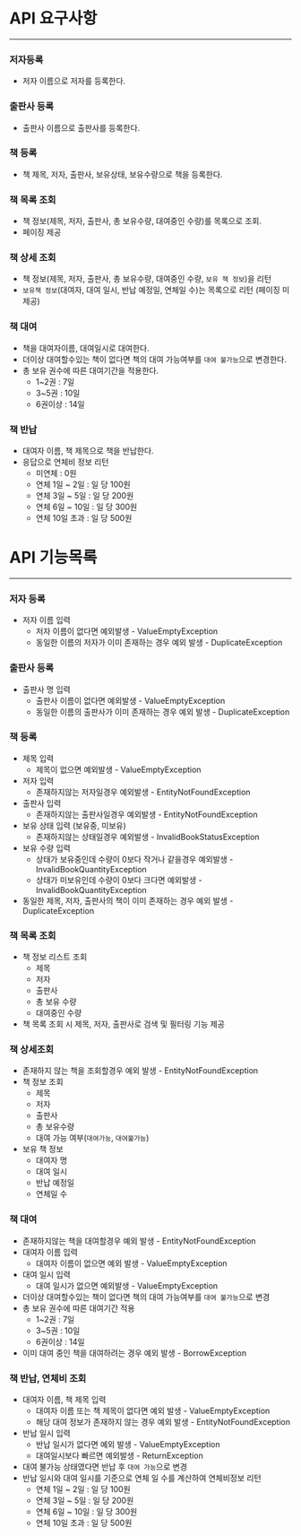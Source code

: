 # API 요구사항
- - -
### 저자등록
- 저자 이름으로 저자를 등록한다.
### 출판사 등록
- 출판사 이름으로 출판사를 등록한다.
### 책 등록
- 책 제목, 저자, 출판사, 보유상태, 보유수량으로 책을 등록한다.
### 책 목록 조회
- 책 정보(제목, 저자, 출판사, 총 보유수량, 대여중인 수량)를 목록으로 조회.
- 페이징 제공
### 책 상세 조회
- 책 정보(제목, 저자, 출판사, 총 보유수량, 대여중인 수량, `보유 책 정보`)을 리턴
- `보유책 정보`(대여자, 대여 일시, 반납 예정일, 연체일 수)는 목록으로 리턴 (페이징 미제공)
### 책 대여
- 책을 대여자이름, 대여일시로 대여한다.
- 더이상 대여할수있는 책이 없다면 책의 대여 가능여부를 `대여 불가능`으로 변경한다.
- 총 보유 권수에 따른 대여기간을 적용한다.
  - 1~2권 : 7일
  - 3~5권 : 10일
  - 6권이상 : 14일
### 책 반납
- 대여자 이름, 책 제목으로 책을 반납한다.
- 응답으로 연체비 정보 리턴
  - 미연체 : 0원
  - 연체 1일 ~ 2일 : 일 당 100원
  - 연체 3일 ~ 5일 : 일 당 200원
  - 연체 6일 ~ 10일 : 일 당 300원
  - 연체 10일 초과 : 일 당 500원

# API 기능목록
- - -
### 저자 등록
- 저자 이름 입력
    - 저자 이름이 없다면 예외발생 - ValueEmptyException
    - 동일한 이름의 저자가 이미 존재하는 경우 예외 발생 - DuplicateException
### 출판사 등록
- 출판사 명 입력
    - 출판사 이름이 없다면 예외발생 - ValueEmptyException
    - 동일한 이름의 출판사가 이미 존재하는 경우 예외 발생 - DuplicateException
### 책 등록
- 제목 입력
    - 제목이 없으면 예외발생 - ValueEmptyException
- 저자 입력
    - 존재하지않는 저자일경우 예외발생 - EntityNotFoundException
- 출판사 입력
    - 존재하지않는 출판사일경우 예외발생 - EntityNotFoundException
- 보유 상태 입력 (보유중, 미보유)
    - 존재하지않는 상태일경우 예외발생 - InvalidBookStatusException
- 보유 수량 입력
    - 상태가 보유중인데 수량이 0보다 작거나 같을경우 예외발생 - InvalidBookQuantityException
    - 상태가 미보유인데 수량이 0보다 크다면 예외발생 - InvalidBookQuantityException
- 동일한 제목, 저자, 출판사의 책이 이미 존재하는 경우 예외 발생 - DuplicateException
### 책 목록 조회
- 책 정보 리스트 조회
    - 제목
    - 저자
    - 출판사
    - 총 보유 수량
    - 대여중인 수량
- 책 목록 조회 시 제목, 저자, 출판사로 검색 및 필터링 기능 제공
### 책 상세조회
- 존재하지 않는 책을 조회할경우 예외 발생 - EntityNotFoundException
- 책 정보 조회
    - 제목
    - 저자
    - 출판사
    - 총 보유수량
    - 대여 가능 여부(`대여가능`, `대여불가능`)
- 보유 책 정보
    - 대여자 명
    - 대여 일시
    - 반납 예정일
    - 연체일 수
### 책 대여
- 존재하지않는 책을 대여할경우 예외 발생 - EntityNotFoundException
- 대여자 이름 입력
    - 대여자 이름이 없으면 예외 발생 - ValueEmptyException
- 대여 일시 입력
    - 대여 일시가 없으면 예외발생 - ValueEmptyException
- 더이상 대여할수있는 책이 없다면 책의 대여 가능여부를 `대여 불가능`으로 변경
- 총 보유 권수에 따른 대여기간 적용
  - 1~2권 : 7일
  - 3~5권 : 10일
  - 6권이상 : 14일
- 이미 대여 중인 책을 대여하려는 경우 예외 발생 - BorrowException
  
### 책 반납, 연체비 조회
- 대여자 이름, 책 제목 입력
    - 대여자 이름 또는 책 제목이 없다면 예외 발생 - ValueEmptyException
    - 해당 대여 정보가 존재하지 않는 경우 예외 발생 - EntityNotFoundException
- 반납 일시 입력
    - 반납 일시가 없다면 예외 발생 - ValueEmptyException
    - 대여일시보다 빠르면 예외발생 - ReturnException
- 대여 불가능 상태였다면 반납 후 `대여 가능`으로 변경
- 반납 일시와 대여 일시를 기준으로 연체 일 수를 계산하여 연체비정보 리턴
    - 연체 1일 ~ 2일 : 일 당 100원
    - 연체 3일 ~ 5일 : 일 당 200원
    - 연체 6일 ~ 10일 : 일 당 300원
    - 연체 10일 초과 : 일 당 500원